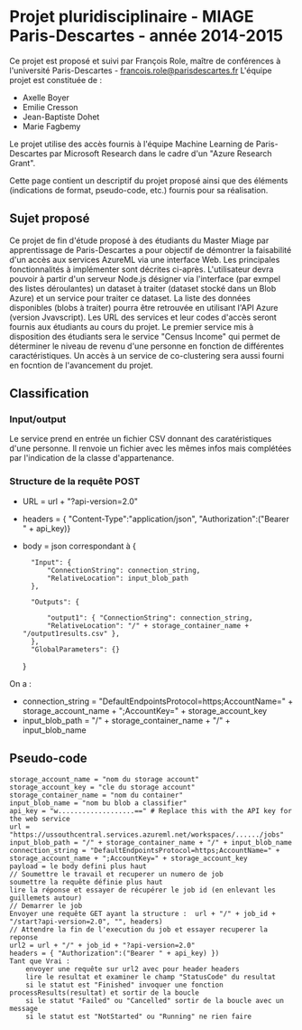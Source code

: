 # Projet pluridisciplinaire - MIAGE Paris-Descartes - année 2014-2015

Ce projet est proposé et suivi par François Role, maître de conférences à l'université Paris-Descartes - francois.role@parisdescartes.fr
L'équipe projet est constituée de :
* Axelle Boyer
* Emilie Cresson
* Jean-Baptiste Dohet
* Marie Fagbemy

Le projet utilise des accès fournis à l'équipe Machine Learning de Paris-Descartes par Microsoft Research dans le cadre d'un "Azure Research Grant".

Cette page contient un descriptif du projet proposé ainsi que des éléments (indications de format, pseudo-code, etc.) fournis pour sa réalisation.

## Sujet proposé
Ce projet de fin d'étude proposé à des étudiants du Master Miage par apprentissage de Paris-Descartes a pour objectif de démontrer la faisabilité d'un accès aux services AzureML via une interface Web. Les principales fonctionnalités à implémenter sont décrites ci-après.
L'utilisateur devra pouvoir à partir d'un serveur Node.js désigner via l'interface (par exmpel des listes déroulantes) un dataset à traiter (dataset stocké dans un Blob Azure) et un service pour traiter ce dataset. La liste des données disponibles (blobs à traiter)  pourra être retrouvée en utilisant l'API Azure (version Jvavscript). Les URL des services et leur codes d'accès seront fournis aux étudiants au cours du projet. Le premier service mis à disposition des étudiants sera le service "Census Income" qui permet de déterminer le niveau de revenu d'une personne en fonction de différentes caractéristiques. Un accès à un service de co-clustering sera aussi fourni en focntion de l'avancement du projet.



## Classification


### Input/output

Le service prend en entrée un fichier CSV donnant des caratéristiques d'une personne. Il renvoie un fichier avec les mêmes infos mais complétées par l'indication de la classe d'appartenance.

### Structure de la requête POST

* URL = url + "?api-version=2.0"
* headers = { "Content-Type":"application/json", "Authorization":("Bearer " + api_key)}
* body = json correspondant à  {

        "Input": {
            "ConnectionString": connection_string,
            "RelativeLocation": input_blob_path
        },

        "Outputs": {

            "output1": { "ConnectionString": connection_string,
            "RelativeLocation": "/" + storage_container_name + "/output1results.csv" },
        },
        "GlobalParameters": {}
    }
	
On a : 
	
* connection_string = "DefaultEndpointsProtocol=https;AccountName=" + storage_account_name + ";AccountKey=" + storage_account_key
* input_blob_path = "/" + storage_container_name + "/" + input_blob_name

## Pseudo-code

    storage_account_name = "nom du storage account" 
    storage_account_key = "cle du storage account" 
    storage_container_name = "nom du container" 
	input_blob_name = "nom bu blob a classifier"
	api_key = "w...................==" # Replace this with the API key for the web service
    url = "https://ussouthcentral.services.azureml.net/workspaces/....../jobs"
	input_blob_path = "/" + storage_container_name + "/" + input_blob_name
    connection_string = "DefaultEndpointsProtocol=https;AccountName=" + storage_account_name + ";AccountKey=" + storage_account_key
	payload = le body defini plus haut
	// Soumettre le travail et recuperer un numero de job
	soumettre la requête définie plus haut
	lire la réponse et essayer de récupérer le job id (en enlevant les guillemets autour)
	// Demarrer le job
	Envoyer une requête GET ayant la structure :  url + "/" + job_id + "/start?api-version=2.0", "", headers)
	// Attendre la fin de l'execution du job et essayer recuperer la reponse
	url2 = url + "/" + job_id + "?api-version=2.0"
	headers = { "Authorization":("Bearer " + api_key) })
	Tant que Vrai :
	    envoyer une requête sur url2 avec pour header headers
		lire le resultat et examiner le champ "StatusCode" du resultat
		si le statut est "Finished" invoquer une fonction processResults(resultat) et sortir de la boucle 
		si le statut "Failed" ou "Cancelled" sortir de la boucle avec un message
		si le statut est "NotStarted" ou "Running" ne rien faire
		
